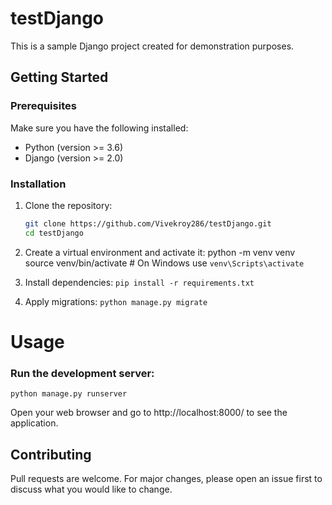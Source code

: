 # testDjango

This is a sample Django project created for demonstration purposes.

## Getting Started

### Prerequisites

Make sure you have the following installed:

- Python (version >= 3.6)
- Django (version >= 2.0)

### Installation

1. Clone the repository:
   ```bash
   git clone https://github.com/Vivekroy286/testDjango.git
   cd testDjango

2. Create a virtual environment and activate it:
   python -m venv venv
source venv/bin/activate  # On Windows use `venv\Scripts\activate`

3. Install dependencies:
   ```pip install -r requirements.txt```
   
5. Apply migrations:
   ```python manage.py migrate```

# Usage

### Run the development server:
```python manage.py runserver```

Open your web browser and go to http://localhost:8000/ to see the application.

## Contributing
Pull requests are welcome. For major changes, please open an issue first to discuss what you would like to change.
